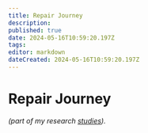 ```yaml
---
title: Repair Journey
description: 
published: true
date: 2024-05-16T10:59:20.197Z
tags: 
editor: markdown
dateCreated: 2024-05-16T10:59:20.197Z
---
```


# Repair Journey

*(part of my research [studies](/opendott/studies)).*

